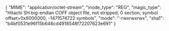 {
  "MIME": "application/octet-stream",
  "inode_type": "REG",
  "magic_type": "Hitachi SH big-endian COFF object file, not stripped, 0 section, symbol offset=0x8000000, -1471574722 symbols",
  "mode": "-rwxrwxrwx",
  "sha1": "b4bf0531e96f15b646cd4918548f72207623e691"
}